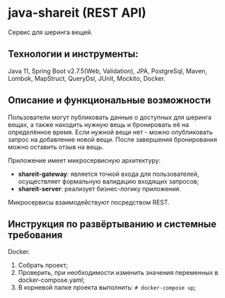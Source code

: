 # java-shareit (REST API)
Сервис для шеринга вещей.
## Технологии и инструменты:
Java 11, Spring Boot v2.7.5(Web, Validation), JPA, PostgreSql, Maven, Lombok, MapStruct, QueryDsl, JUnit, Mockito, Docker.
## Описание и функциональные возможности
Пользователи могут публиковать данные о доступных для шеринга вещах, а также находить нужную вещь и бронировать её на определённое время. Если нужной вещи нет - можно опубликовать запрос на добавление новой вещи. После завершения бронирования можно оставить отзыв на вещь.

Приложение имеет микросервисную архитектуру:
* **shareit-gateway**: является точкой входа для пользователей, осуществляет формальную валидацию входящих запросов;
* **shareit-server**: реализует бизнес-логику приложения.

Микросервисы взаимодействуют посредством REST.
## Инструкция по развёртыванию и системные требования
Docker.

1. Собрать проект;
2. Проверить, при необходимости изменить значения переменных в docker-compose.yaml;
3. В корневой папке проекта выполнить: ```# docker-compose up```;
